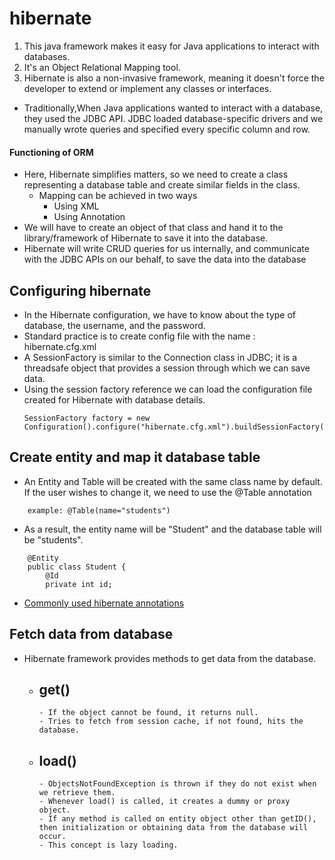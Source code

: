  # hibernate
1. This java framework makes it easy for Java applications to interact with databases.
2. It's an Object Relational Mapping tool. 
3. Hibernate is also a non-invasive framework, meaning it doesn't force the developer to extend or implement any classes or interfaces.

- Traditionally,When Java applications wanted to interact with a database, they used the JDBC API. JDBC loaded database-specific drivers and we manually wrote queries and specified every specific column and row.


#### Functioning of ORM
- Here, Hibernate simplifies matters, so we need to create a class representing a database table and create similar fields in the class.
    - Mapping can be achieved in two ways
        - Using XML
        - Using Annotation
- We will have to create an object of that class and hand it to the library/framework of Hibernate to save it into the database.
- Hibernate will write CRUD queries for us internally, and communicate with the JDBC APIs on our behalf, to save the data into the database

## Configuring hibernate 
- In the Hibernate configuration, we have to know about the type of database, the username, and the password.
- Standard practice is to create config file with the name : hibernate.cfg.xml
- A SessionFactory is similar to the Connection class in JDBC; it is a threadsafe object that provides a session through which we can save data.
- Using the session factory reference we can load the configuration file created for Hibernate with database details.
    ```
    SessionFactory factory = new Configuration().configure("hibernate.cfg.xml").buildSessionFactory();
    ```

## Create entity and map it database table

- An Entity and Table will be created with the same class name by default. If the user wishes to change it, we need to use the @Table annotation 
``` 
	example: @Table(name="students") 
``` 
- As a result, the entity name will be "Student" and the database table will be "students".

```
	@Entity
	public class Student {
		@Id
		private int id;
```
- [Commonly used hibernate annotations](https://dzone.com/articles/all-hibernate-annotations-mapping-annotations)

## Fetch data from database
-   Hibernate framework provides methods to get data from the database.
    -   get() 
        -   
			- If the object cannot be found, it returns null.
			- Tries to fetch from session cache, if not found, hits the database.
    -   load()
        - 
            - ObjectsNotFoundException is thrown if they do not exist when we retrieve them.
            - Whenever load() is called, it creates a dummy or proxy object. 
            - If any method is called on entity object other than getID(), then initialization or obtaining data from the database will occur.
            - This concept is lazy loading. 
